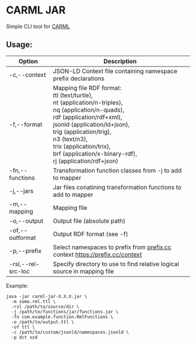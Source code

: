 CARML JAR
=====================
Simple CLI tool for [CARML](https://github.com/carml/carml)

Usage:
------
| Option            | Description                      |
|-------------------|----------------------------------|
|-c,--context       |JSON-LD Context file containing namespace prefix declarations|
|-f,--format        |Mapping file RDF format:<br>                     ttl (text/turtle),<br>nt (application/n-triples),<br>nq (application/n-quads),<br>rdf (application/rdf+xml),<br>jsonld (application/ld+json),<br>trig (application/trig),<br>n3 (text/n3),<br>trix (application/trix),<br>brf (application/x-binary-rdf),<br>rj (application/rdf+json)|
|-fn,--functions    |Transformation function classes from -j to add to mapper|
|-j,--jars          |Jar files conatining transformation functions to add to mapper|
|-m,--mapping       |Mapping file|
|-o,--output        |Output file (absolute path)|
|-of,--outformat    |Output RDF format (see -f)|
|-p,--prefix        |Select namespaces to prefix from [prefix.cc](https://prefix.cc) context https://prefix.cc/context|
|-rsl,--rel-src-loc |Specify directory to use to find relative logical source in mapping file|

Example:

```
java -jar carml-jar-X.X.X.jar \
  -m some.rml.ttl \
  -rsl /path/to/source/dir \
  -j /path/to/functions/jar/functions.jar \
  -fn com.example.function.RmlFunctions \
  -o /path/to/output.ttl \
  -of ttl \
  -c /path/to/custom/jsonld/namespaces.jsonld \
  -p dct xsd
```
